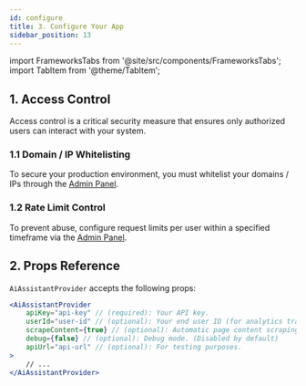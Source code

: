 ```yaml
---
id: configure
title: 3. Configure Your App
sidebar_position: 13
---
```


import FrameworksTabs from '@site/src/components/FrameworksTabs';
import TabItem from '@theme/TabItem';

<FrameworksTabs>
<TabItem value='react'>

## 1. Access Control

Access control is a critical security measure that ensures only authorized users can interact with your system.

### 1.1 Domain / IP Whitelisting

To secure your production environment, you must whitelist your domains / IPs through the [Admin Panel](https://admin.sista.ai/applications).

### 1.2 Rate Limit Control

To prevent abuse, configure request limits per user within a specified timeframe via the [Admin Panel](https://admin.sista.ai/applications).

## 2. Props Reference

`AiAssistantProvider` accepts the following props:

```jsx
<AiAssistantProvider
    apiKey="api-key" // (required): Your API key.
    userId="user-id" // (optional): Your end user ID (for analytics tracking).
    scrapeContent={true} // (optional): Automatic page content scraping (Enabled by default).
    debug={false} // (optional): Debug mode. (Disabled by default)
    apiUrl="api-url" // (optional): For testing purposes.
>
    // ...
</AiAssistantProvider>
```


</TabItem>

</FrameworksTabs>
